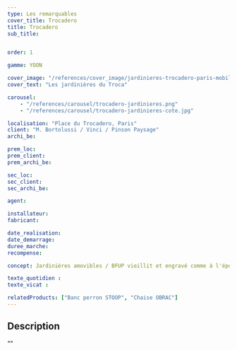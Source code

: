 ```yaml
---
type: Les remarquables
cover_title: Trocadero
title: Trocadero
sub_title:


order: 1

gamme: YOON

cover_image: "/references/cover_image/jardinieres-trocadero-paris-mobilum.jpg"
cover_text: "Les jardinières du Troca"

carousel:
    - "/references/carousel/trocadero-jardinieres.png"
    - "/references/carousel/trocadero-jardinieres-cote.jpg"

localisation: "Place du Trocadero, Paris"
client: "M. Bortolussi / Vinci / Pinson Paysage"
archi_be:

prem_loc:
prem_client:
prem_archi_be:

sec_loc:
sec_client:
sec_archi_be:

agent:

installateur:
fabricant:

date_realisation:
date_demarrage:
duree_marche:
recompense:

concept: Jardinières amovibles / BFUP vieillit et engravé comme à l'époque.

texte_quotidien :
texte_vicat :

relatedProducts: ["Banc perron STOOP", "Chaise OBRAC"]
---
```


## Description

""
